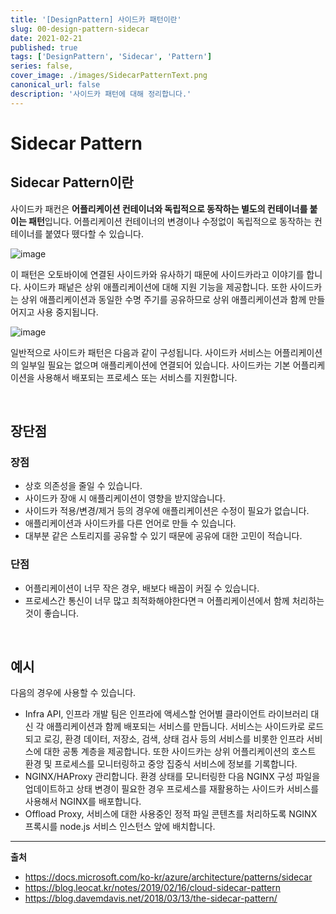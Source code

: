 ```yaml
---
title: '[DesignPattern] 사이드카 패턴이란'
slug: 00-design-pattern-sidecar
date: 2021-02-21
published: true
tags: ['DesignPattern', 'Sidecar', 'Pattern']
series: false,
cover_image: ./images/SidecarPatternText.png
canonical_url: false
description: '사이드카 패턴에 대해 정리합니다.'
---
```


# Sidecar Pattern

## Sidecar Pattern이란

사이드카 패컨은 **어플리케이션 컨테이너와 독립적으로 동작하는 별도의 컨테이너를 붙이는 패턴**입니다. 어플리케이션 컨테이너의 변경이나 수정없이 독립적으로 동작하는 컨테이너를 붙였다 뗐다할 수 있습니다.

![image](https://user-images.githubusercontent.com/42582516/108616441-bb173c80-7450-11eb-9cde-4820ad6f2117.png)

이 패턴은 오토바이에 연결된 사이드카와 유사하기 때문에 사이드카라고 이야기를 합니다. 사이드카 패넡은 상위 애플리케이션에 대해 지원 기능을 제공합니다. 또한 사이드카는 상위 애플리케이션과 동일한 수명 주기를 공유하므로 상위 애플리케이션과 함께 만들어지고 사용 중지됩니다.

![image](https://user-images.githubusercontent.com/42582516/108616806-4f36d300-7454-11eb-8d58-ceadd4f438ac.png)

일반적으로 사이드카 패턴은 다음과 같이 구성됩니다. 사이드카 서비스는 어플리케이션의 일부일 필요는 없으며 애플리케이션에 연결되어 있습니다. 사이드카는 기본 어플리케이션을 사용해서 배포되는 프로세스 또는 서비스를 지원합니다.

<br/>

## 장단점

### 장점

- 상호 의존성을 줄일 수 있습니다.
- 사이드카 장애 시 애플리케이션이 영향을 받지않습니다.
- 사이드카 적용/변경/제거 등의 경우에 애플리케이션은 수정이 필요가 없습니다.
- 애플리케이션과 사이드카를 다른 언어로 만들 수 있습니다.
- 대부분 같은 스토리지를 공유할 수 있기 때문에 공유에 대한 고민이 적습니다.

### 단점

- 어플리케이션이 너무 작은 경우, 배보다 배꼽이 커질 수 있습니다.
- 프로세스간 통신이 너무 많고 최적화해야한다면ㅋ 어플리케이션에서 함께 처리하는 것이 좋습니다.

<br/>

## 예시

다음의 경우에 사용할 수 있습니다.

- Infra API, 인프라 개발 팀은 인프라에 액세스할 언어별 클라이언트 라이브러리 대신 각 애플리케이션과 함께 배포되는 서비스를 만듭니다. 서비스는 사이드카로 로드되고 로깅, 환경 데이터, 저장소, 검색, 상태 검사 등의 서비스를 비롯한 인프라 서비스에 대한 공통 계층을 제공합니다. 또한 사이드카는 상위 어플리케이션의 호스트 환경 및 프로세스를 모니터링하고 중앙 집중식 서비스에 정보를 기록합니다.
- NGINX/HAProxy 관리합니다. 환경 상태를 모니터링한 다음 NGINX 구성 파일을 업데이트하고 상태 변경이 필요한 경우 프로세스를 재활용하는 사이드카 서비스를 사용해서 NGINX를 배포합니다.
- Offload Proxy, 서비스에 대한 사용중인 정적 파일 콘텐츠를 처리하도록 NGINX 프록시를 node.js 서비스 인스턴스 앞에 배치합니다.

---

**출처**

- https://docs.microsoft.com/ko-kr/azure/architecture/patterns/sidecar
- https://blog.leocat.kr/notes/2019/02/16/cloud-sidecar-pattern
- https://blog.davemdavis.net/2018/03/13/the-sidecar-pattern/
